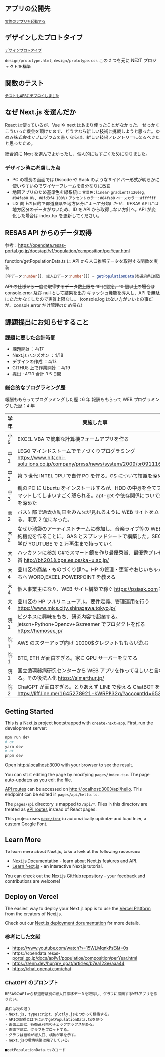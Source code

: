 ## アプリの公開先

[`実際のアプリを起動する`](https://ymm-code-challenge.vercel.app/)

## デザインしたプロトタイプ

[`デザインプロトタイプ`](https://htmlpreview.github.io/?https://github.com/wdynao/ymm-coding/blob/main/design/prototype.html)

`design/prototype.html`, `design/prototype.css`
この 2 つを元に NEXT プロジェクトを構築

## 関数のテスト

[`テストもWEBにデプロイしました`](https://ymm-code-challenge.vercel.app/test)

## なぜ Next.js を選んだか

React は使っているが、Vue や next はあまり使ったことがなかった。
せっかくこういった機会を頂けたので、どうせなら新しい技術に挑戦しようと思った。ゆめみ株式会社でプログラムを書くならば、新しい技術フレンドリーになるべきだと思ったため。

総合的に Next を選んでよかったし、個人的にもすごくためになりました。

### デザイン時に考慮した点

- PC の横長の画面では Discode や Slack のようなサイドバー形式が明らかに使いやすいのでワイヤーフレームを自分なりに改良
- 地図アプリのため基準色を緑系統に
  `背景色:linear-gradient(120deg, #84fab0 0%, #8fd3f4 100%)`
  `アクセントカラー:#84fab0`
  `ベースカラー:#ffffff`
- UX 向上の目的で都道府県を地方区分によって分類したが、RESAS API には地方区分のデータがないため、ID を API から取得しない方針へ。API が変化した場合は index.tsx を更新してください。

## RESAS API からのデータ取得

参考：https://opendata.resas-portal.go.jp/docs/api/v1/population/composition/perYear.html

function/getPopulationData.ts に API から人口推移データを取得する関数を実装

```typescript:getPopulationData.ts
[年データ:number[], 総人口データ:number[]] = getPopulationData(都道府県ID配列:number[]);
```

~~API の仕様から一度に取得するデータ数上限を 10 に設定。10 個以上の場合は console.error 及び null として結果を出力~~
キャッシュ機能を導入し、API を無駄にたたかなくしたので実質上限なし。
(console.log はない方がいいとの事だが、console.error だけ管理のため保存)

## 課題提出にお知らせすること

### 課題に要した合計時間

- 課題開始 ：4/17
- Next.js ハンズオン ：4/18
- デザインの作成 ：4/18
- GITHUB 上で作業開始 ：4/19
- 提出 : 4/20
  合計 3.5 日間

### 総合的なプログラミング歴

報酬ももらってプログラミングした歴：6 年
報酬ももらって WEB プログラミングした歴：4 年

| 学年 | 実施した事                                                                                                                                                      |
| ---- | --------------------------------------------------------------------------------------------------------------------------------------------------------------- |
| 小 5 | EXCEL VBA で簡単な計算機フォームアプリを作る                                                                                                                    |
| 中 1 | LEGO マインドストームでモノづくりプログラミング https://www.hitachi-solutions.co.jp/company/press/news/system/2009/pr091116.html                                |
| 中 2 | 第 3 世代 INTEL CPU で自作 PC を作る。OS について知識を深めた                                                                                                   |
| 中 3 | 親の PC に Ubuntu をインストールするが、HDD の中身を全てフォーマットしてしまいすごく怒られる。apt-get や依存関係について知識を深めた                            |
| 高 2 | バスケ部で過去の動画をみんなが見れるように WEB サイトを立てる。東京 2 位になった。                                                                              |
| 大 2 | なぜか池袋のアーティストチームに参加し、音楽ライブ等の WEB 予約機能を作ることに。GAS とスプレッドシートで構築した。SEO を学び YOUTUBE で 2 万再生まで持っていく |
| 大 3 | ハッカソンに参加 C#でスマート鏡を作り最優秀賞、最優秀プレゼン賞 http://bh2018.bpe.es.osaka-u.ac.jp/                                                             |
| 大 4 | 品川区の商業・ものづくり課へ。HP の管理・更新やおじいちゃんたちへ WORD,EXCEL,POWERPOINT を教える                                                                |
| 大 4 | 個人事業主になり、WEB サイト構築で稼ぐ https://pstask.com 等                                                                                                    |
| 大 4 | 品川区の HP フルリニューアル。要件定義、管理運用を行う https://www.mics.city.shinagawa.tokyo.jp/                                                                |
| 院 1 | ビジネスに興味をもち、研究内容で起業する。jetson+Python+Opencv+Gstreamer でプロダクトを作る https://hemosee.jp/                                                 |
| 院 1 | AWS のスターアップ向け 10000$クレジットももらい遊ぶ                                                                                                             |
| 院 1 | BTC, ETH が面白すぎる。家に GPU サーバーを立てる                                                                                                                |
| 院 1 | 国立循環器病研究センターから WEB アプリを作ってほしいと言われる。その後法人化 https://simarthur.jp/                                                             |
| 院 2 | ChatGPT が面白すぎる。とりあえず LINE で使える ChatBOT を作る https://liff.line.me/1645278921-kWRPP32q/?accountId=653failm                                      |

## Getting Started

This is a [Next.js](https://nextjs.org/) project bootstrapped with [`create-next-app`](https://github.com/vercel/next.js/tree/canary/packages/create-next-app).
First, run the development server:

```bash
npm run dev
# or
yarn dev
# or
pnpm dev
```

Open [http://localhost:3000](http://localhost:3000) with your browser to see the result.

You can start editing the page by modifying `pages/index.tsx`. The page auto-updates as you edit the file.

[API routes](https://nextjs.org/docs/api-routes/introduction) can be accessed on [http://localhost:3000/api/hello](http://localhost:3000/api/hello). This endpoint can be edited in `pages/api/hello.ts`.

The `pages/api` directory is mapped to `/api/*`. Files in this directory are treated as [API routes](https://nextjs.org/docs/api-routes/introduction) instead of React pages.

This project uses [`next/font`](https://nextjs.org/docs/basic-features/font-optimization) to automatically optimize and load Inter, a custom Google Font.

## Learn More

To learn more about Next.js, take a look at the following resources:

- [Next.js Documentation](https://nextjs.org/docs) - learn about Next.js features and API.
- [Learn Next.js](https://nextjs.org/learn) - an interactive Next.js tutorial.

You can check out [the Next.js GitHub repository](https://github.com/vercel/next.js/) - your feedback and contributions are welcome!

## Deploy on Vercel

The easiest way to deploy your Next.js app is to use the [Vercel Platform](https://vercel.com/new?utm_medium=default-template&filter=next.js&utm_source=create-next-app&utm_campaign=create-next-app-readme) from the creators of Next.js.

Check out our [Next.js deployment documentation](https://nextjs.org/docs/deployment) for more details.

### 参考にした文献

- https://www.youtube.com/watch?v=15WLMqnkPsE&t=0s
- https://opendata.resas-portal.go.jp/docs/api/v1/population/composition/perYear.html
- https://zenn.dev/hungry_goat/articles/b7ea123eeaaa44
- https://chat.openai.com/chat

### ChatGPT のプロンプト

```ChatGPT
RESASのAPIから都道府県別の総人口推移データを取得し、グラフに描画するWEBアプリを作りたい。

条件は次の通り
・Next.js, typescript, plotly.jsをつかって構築する。
・APIの取得には下に示すgetPopulationData.tsを使う
・画面上部に、各都道府県のチェックボックスがある。
・画面下部に、グラフをプロットする。
・グラフは縦軸が総人口、横軸が年を示す。
・next.jsの環境構築は完了している。

■getPopulationData.tsのコード
```

